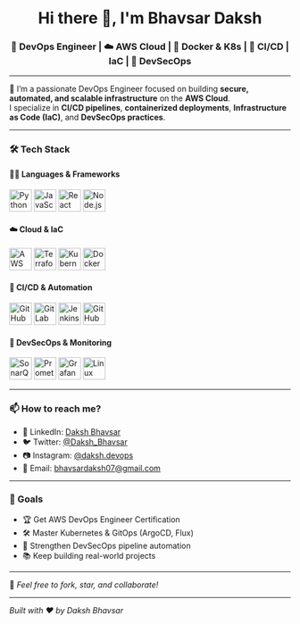 <h1 align="center">Hi there 👋, I'm Bhavsar Daksh </h1> 
<h3 align="center">🚀 DevOps Engineer | ☁️ AWS Cloud | 🐳 Docker & K8s | 🔁 CI/CD | IaC | 🔐 DevSecOps</h3>

---

🌟 I’m a passionate DevOps Engineer focused on building **secure, automated, and scalable infrastructure** on the **AWS Cloud**.  
I specialize in **CI/CD pipelines**, **containerized deployments**, **Infrastructure as Code (IaC)**, and **DevSecOps practices**.

---

### 🛠️ Tech Stack

#### 👨‍💻 Languages & Frameworks
<p align="left">
  <img src="https://cdn.jsdelivr.net/gh/devicons/devicon/icons/python/python-original.svg" width="40" alt="Python"/>
  <img src="https://cdn.jsdelivr.net/gh/devicons/devicon/icons/javascript/javascript-original.svg" width="40" alt="JavaScript"/>
  <img src="https://cdn.jsdelivr.net/gh/devicons/devicon/icons/react/react-original.svg" width="40" alt="React"/>
  <img src="https://cdn.jsdelivr.net/gh/devicons/devicon/icons/nodejs/nodejs-original.svg" width="40" alt="Node.js"/>
</p>

#### ☁️ Cloud & IaC
<p align="left">
  <img src="https://cdn.jsdelivr.net/gh/devicons/devicon/icons/amazonwebservices/amazonwebservices-original.svg" width="40" alt="AWS"/>
  <img src="https://www.vectorlogo.zone/logos/terraformio/terraformio-icon.svg" width="40" alt="Terraform"/>
  <img src="https://cdn.jsdelivr.net/gh/devicons/devicon/icons/kubernetes/kubernetes-plain.svg" width="40" alt="Kubernetes"/>
  <img src="https://cdn.jsdelivr.net/gh/devicons/devicon/icons/docker/docker-original.svg" width="40" alt="Docker"/>
</p>

#### 🔄 CI/CD & Automation
<p align="left">
  <img src="https://cdn.jsdelivr.net/gh/devicons/devicon/icons/github/github-original.svg" width="40" alt="GitHub"/>
  <img src="https://cdn.jsdelivr.net/gh/devicons/devicon/icons/gitlab/gitlab-original.svg" width="40" alt="GitLab"/>
  <img src="https://www.vectorlogo.zone/logos/jenkins/jenkins-icon.svg" width="40" alt="Jenkins"/>
  <img src="https://www.vectorlogo.zone/logos/githubactions/githubactions-icon.svg" width="40" alt="GitHub Actions"/>
</p>

#### 🔐 DevSecOps & Monitoring
<p align="left">
  <img src="https://www.vectorlogo.zone/logos/sonarsource/sonarsource-icon.svg" width="40" alt="SonarQube"/>
  <img src="https://www.vectorlogo.zone/logos/prometheusio/prometheusio-icon.svg" width="40" alt="Prometheus"/>
  <img src="https://www.vectorlogo.zone/logos/grafana/grafana-icon.svg" width="40" alt="Grafana"/>
  <img src="https://cdn.jsdelivr.net/gh/devicons/devicon/icons/linux/linux-original.svg" width="40" alt="Linux"/>
</p>

---

### 📫 How to reach me?

- 💼 LinkedIn: [Daksh Bhavsar](https://www.linkedin.com/in/bhavsar-daksh-devops/)
- 🐦 Twitter: [@Daksh_Bhavsar](https://twitter.com/Daksh_2211)
- 📷 Instagram: [@daksh.devops](https://www.instagram.com/dev___2211)
- 📧 Email: bhavsardaksh07@gmail.com

---

### 🎯 Goals
- 🏆 Get AWS DevOps Engineer Certification  
- 🛠 Master Kubernetes & GitOps (ArgoCD, Flux)  
- 🔐 Strengthen DevSecOps pipeline automation  
- 📚 Keep building real-world projects  

---

🔗 *Feel free to fork, star, and collaborate!*

---

*Built with ❤️ by Daksh Bhavsar*
